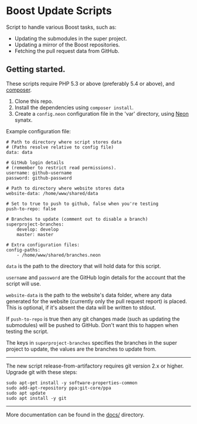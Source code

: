 # Boost Update Scripts

Script to handle various Boost tasks, such as:

* Updating the submodules in the super project.
* Updating a mirror of the Boost repositories.
* Fetching the pull request data from GitHub.

## Getting started.

These scripts require PHP 5.3 or above (preferably 5.4 or above),
and [composer](https://getcomposer.org/).

1. Clone this repo.
2. Install the dependencies using `composer install`.
3. Create a `config.neon` configuration file in the 'var' directory, using
   [Neon](http://ne-on.org/) synatx.

Example configuration file:

    # Path to directory where script stores data
    # (Paths resolve relative to config file)
    data: data

    # GitHub login details
    # (remember to restrict read permissions).
    username: github-username
    password: github-password

    # Path to directory where website stores data
    website-data: /home/www/shared/data

    # Set to true to push to github, false when you're testing
    push-to-repo: false

    # Branches to update (comment out to disable a branch)
    superproject-branches:
        develop: develop
        master: master

    # Extra configuration files:
    config-paths:
        - /home/www/shared/branches.neon

`data` is the path to the directory that will hold data for this script.

`username` and `password` are the GitHub login details for the account that
the script will use.

`website-data` is the path to the website's data folder, where any data
generated for the website (currently only the pull request report) is placed.
This is optional, if it's absent the data will be written to stdout.

If `push-to-repo` is true then any git changes made (such as updating the
submodules) will be pushed to GitHub. Don't want this to happen when testing
the script.

The keys in `superproject-branches` specifies the branches in the super
project to update, the values are the branches to update from.

---

The new script release-from-artifactory requires git version 2.x or higher. Upgrade git with these steps:  
```
sudo apt-get install -y software-properties-common
sudo add-apt-repository ppa:git-core/ppa
sudo apt update
sudo apt install -y git
```
---

More documentation can be found in the [docs/](docs/) directory.
